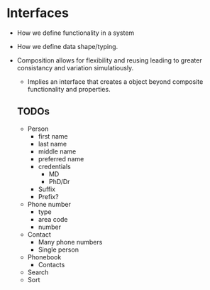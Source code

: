 # Interfaces

- How we define functionality in a system
- How we define data shape/typing.
- Composition allows for flexibility and reusing leading to greater consistancy and variation simulatiously.

  - Implies an interface that creates a object beyond composite functionality and properties.

  ## TODOs

  - Person
    - first name
    - last name
    - middle name
    - preferred name
    - credentials
      - MD
      - PhD/Dr
    - Suffix
    - Prefix?
  - Phone number
    - type
    - area code
    - number
  - Contact
    - Many phone numbers
    - Single person
  - Phonebook
    - Contacts
  - Search
  - Sort
